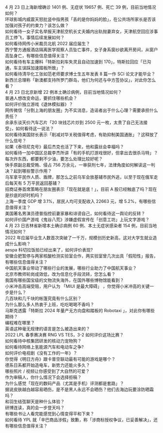 4 月 23 日上海新增确诊 1401 例、无症状 19657 例、死亡 39 例，目前当地情况如何？  
环球影城内威震天怒批竖中指男孩「丢的是你妈妈的脸」，在公共场所家长是否该加强对孩子的约束力？该怎么做？  
如何看待一女子实名举报天津航空机长丈夫婚内出轨抛妻弃女，天津航空回应涉事员工停飞，事情后续发展如何？  
如何看待网传小米裁员北航 2022 届应届生？  
西宁警方通报酒店隔离医学观察人员坠亡事件，女子身系窗纱欲离开房间，从窗户高坠身亡，有哪些信息值得关注？  
如何看待有车主爆料「特斯拉刹车失灵且自动加速到 170」，特斯拉回应「已沟通，车主误踩加速踏板所致」？  
如何看待清华化工张如范老师要求博士生五年发表 8 篇一作 SCI 论文才能毕业？  
新西兰总理称「新澳都支持所罗门群岛，他们为何还与中方签协议」，对此你怎么看？  
4 月 23 日北京新增 22 例本土确诊病例，目前当地情况如何？  
普通人想改变命运，要抓住哪些机会？  
如何评价独立游戏《退休模拟器》？  
网传微信「分割上海的朋友圈」为不实消息，造谣者出于什么心理？需要承担什么责任？  
余承东谈天价汽车芯片「20 块钱芯片炒到 2500 元一枚，太贵了自己无法接受」，如何看待这一说法？  
如何看待美国财长表示「削减对华关税值得考虑，有助抑制美国通胀」？这释放了什么信号？  
如果《泰坦尼克号》最后杰克也活了下来，他和露丝会幸福吗？  
如何看待一加中国区总裁李杰所讲「有的手机打游戏很好，但拿出去很杀马特」？  
每次炸东西，都要剩不少油，要怎么处理比较好呢？  
快手原副总裁受贿、侵占 756 万余元，一审获刑七年，法律角度如何解读这一判决？起到哪些警示作用？  
乌军拿平民作人质、盾牌，那怎么之前乌军会放基辅市民外逃，以至于现在俄军走后每天有 5 万平民返回基辅？  
招商证券首席策略在朋友圈表示「现在就是底！」，目前 A 股已经触底了吗？现在是抄底的好时机吗？  
上海一季度 GDP 增 3.1%，居民人均可支配收入 22663 元，增 5.2%，有哪些信息值得关注？  
美国著名男演员德普指控前妻家暴和诽谤自己，如何看待这一舆论的反转？  
如何评价国产游戏《鬼谷八荒》涉嫌虚假宣传在「创意工坊」上玩文字游戏？  
4 月 23 日吉林省新增本土确诊病例 60 例、本土无症状感染者 154 例，目前当地情况如何？  
2022 年应届毕业生人数首次突破了一千万，规模创历史新高，这对大学生就业造成什么影响？  
aespa 科切拉饭拍已经出来了，如何评价表现?  
安徽合肥暂停与两家核酸检测实验室合作，两实验室曾几次出具「假阳性」报告，有哪些信息值得关注？  
中国航天事业带动了哪些行业的发展，哪些行业助力了中国航天事业？  
北京市教师轮岗成效低，改为信息化手段流转，您怎么看？  
我国有哪些国宝级的文物流失海外，在国外哪些博物馆能看到？  
小米冲击高端受阻，用户认为 「MIUI 是最大障碍」 ，你觉得小米冲高的关键一步是什么？  
几百块和几千块的帐篷究竟有什么区别？  
为什么那么多人热衷于上班，吃吃喝喝不香吗？  
马斯克透露「特斯拉 2024 年量产无方向盘和踏板的 Robotaxi 」，对此你有哪些期待？  
编程难在哪里？  
英语这种毫无规律的语言是怎么被造出来的？  
2022 LPL 春季赛决赛 RNG VS TES，3-2 如何评价这场比赛？  
如何看待中核集团研发的核动力宠物狗？  
如何看待网络上氢能源汽车和电动车之争?  
如何评价电视剧《没有工作的一年》？  
你觉得《明日方舟》跟卡普空联动最有可能的游戏是哪个？  
德系日系都开始造电车，新势力还能火多久？  
哪些照片 / 视频让你感受到了大自然的可爱？  
作为审稿人，你什么情况下会选择拒稿？  
为什么感觉「现在的数码产品（尤其是手机）评测都是套路」？  
据说皮肤越白越容易晒伤，是不是黑人永远不会晒伤？他们去海边玩要涂防晒霜吗？  
和羽生结弦聊天是种什么体验？  
研博连读，真的会一步登天吗？  
有哪些书让人看完能感觉到心情变得平和下来？  
如何看待 YPL 就「辛巴商品涉假」致歉，称「涉商标授权争议，已妥善解决」，还有哪些信息值得关注？  
